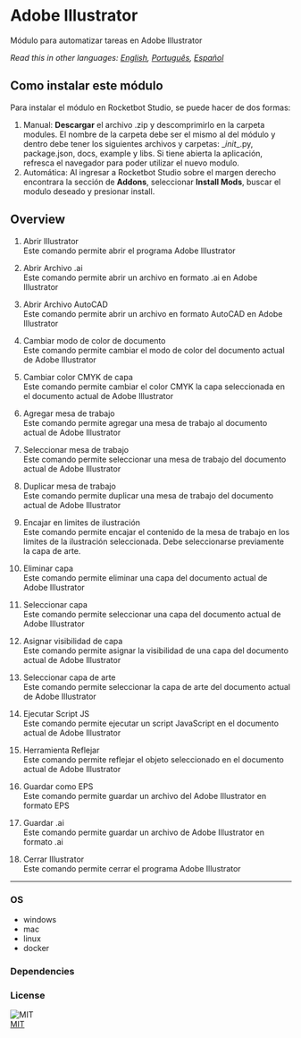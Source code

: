 # Adobe Illustrator
  
Módulo para automatizar tareas en Adobe Illustrator  

*Read this in other languages: [English](README.md), [Português](README.pr.md), [Español](README.es.md)*

## Como instalar este módulo
  
Para instalar el módulo en Rocketbot Studio, se puede hacer de dos formas:
1. Manual: __Descargar__ el archivo .zip y descomprimirlo en la carpeta modules. El nombre de la carpeta debe ser el mismo al del módulo y dentro debe tener los siguientes archivos y carpetas: \__init__.py, package.json, docs, example y libs. Si tiene abierta la aplicación, refresca el navegador para poder utilizar el nuevo modulo.
2. Automática: Al ingresar a Rocketbot Studio sobre el margen derecho encontrara la sección de **Addons**, seleccionar **Install Mods**, buscar el modulo deseado y presionar install.  


## Overview


1. Abrir Illustrator  
Este comando permite abrir el programa Adobe Illustrator

2. Abrir Archivo .ai  
Este comando permite abrir un archivo en formato .ai en Adobe Illustrator

3. Abrir Archivo AutoCAD  
Este comando permite abrir un archivo en formato AutoCAD en Adobe Illustrator

4. Cambiar modo de color de documento  
Este comando permite cambiar el modo de color del documento actual de Adobe Illustrator

5. Cambiar color CMYK de capa  
Este comando permite cambiar el color CMYK la capa seleccionada en el documento actual de Adobe Illustrator

6. Agregar mesa de trabajo  
Este comando permite agregar una mesa de trabajo al documento actual de Adobe Illustrator

7. Seleccionar mesa de trabajo  
Este comando permite seleccionar una mesa de trabajo del documento actual de Adobe Illustrator

8. Duplicar mesa de trabajo  
Este comando permite duplicar una mesa de trabajo del documento actual de Adobe Illustrator

9. Encajar en limites de ilustración  
Este comando permite encajar el contenido de la mesa de trabajo en los limites de la ilustración seleccionada. Debe seleccionarse previamente la capa de arte.

10. Eliminar capa  
Este comando permite eliminar una capa del documento actual de Adobe Illustrator

11. Seleccionar capa  
Este comando permite seleccionar una capa del documento actual de Adobe Illustrator

12. Asignar visibilidad de capa  
Este comando permite asignar la visibilidad de una capa del documento actual de Adobe Illustrator

13. Seleccionar capa de arte  
Este comando permite seleccionar la capa de arte del documento actual de Adobe Illustrator

14. Ejecutar Script JS  
Este comando permite ejecutar un script JavaScript en el documento actual de Adobe Illustrator

15. Herramienta Reflejar  
Este comando permite reflejar el objeto seleccionado en el documento actual de Adobe Illustrator

16. Guardar como EPS  
Este comando permite guardar un archivo del Adobe Illustrator en formato EPS

17. Guardar .ai  
Este comando permite guardar un archivo de Adobe Illustrator en formato .ai

18. Cerrar Illustrator  
Este comando permite cerrar el programa Adobe Illustrator  




----
### OS

- windows
- mac
- linux
- docker

### Dependencies

### License
  
![MIT](https://camo.githubusercontent.com/107590fac8cbd65071396bb4d04040f76cde5bde/687474703a2f2f696d672e736869656c64732e696f2f3a6c6963656e73652d6d69742d626c75652e7376673f7374796c653d666c61742d737175617265)  
[MIT](http://opensource.org/licenses/mit-license.ph)